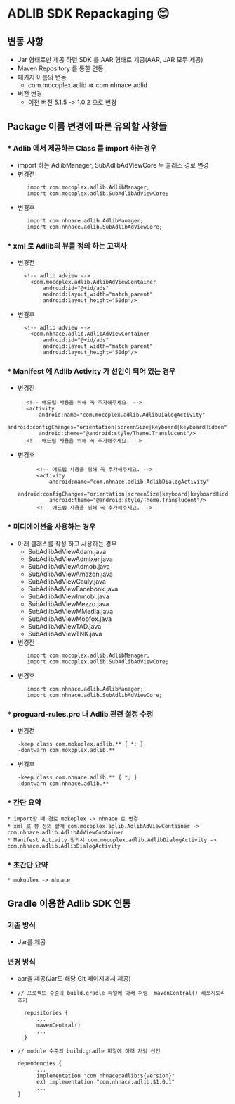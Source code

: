 # ADLIB SDK Repackaging 😊

## 변동 사항

- Jar 형태로만 제공 하던 SDK 를 AAR 형태로 제공(AAR, JAR 모두 제공)
- Maven Repository 를 통한 연동
- 패키지 이름의 변동
  - com.mocoplex.adlid => com.nhnace.adlid
- 버전 변경
  - 이전 버전 5.1.5 -> 1.0.2 으로 변경

## Package 이름 변경에 따른 유의할 사항들

### * Adlib 에서 제공하는 Class 를 import 하는경우

- import 하는 AdlibManager, SubAdlibAdViewCore 두 클래스 경로 변경
- 변경전
  ```
     import com.mocoplex.adlib.AdlibManager;
     import com.mocoplex.adlib.SubAdlibAdViewCore;
  ```
- 변경후
   ```
      import com.nhnace.adlib.AdlibManager;
      import com.nhnace.adlib.SubAdlibAdViewCore;
  ```
    
### * xml 로 Adlib의 뷰를 정의 하는 고객사
- 변경전
  ```
    <!-- adlib adview -->
      <com.mocoplex.adlib.AdlibAdViewContainer
          android:id="@+id/ads"
          android:layout_width="match_parent"
          android:layout_height="50dp"/>
  ```

- 변경후
  ```
    <!-- adlib adview -->
      <com.nhnace.adlib.AdlibAdViewContainer
          android:id="@+id/ads"
          android:layout_width="match_parent"
          android:layout_height="50dp"/>
  ```
  
### * Manifest 에 Adlib Activity 가 선언이 되어 있는 경우
  - 변경전
  ```
        <!-- 애드립 사용을 위해 꼭 추가해주세요. -->
        <activity
            android:name="com.mocoplex.adlib.AdlibDialogActivity"
            android:configChanges="orientation|screenSize|keyboard|keyboardHidden"
            android:theme="@android:style/Theme.Translucent"/>
        <!-- 애드립 사용을 위해 꼭 추가해주세요. -->
  ```

  - 변경후
    ```
          <!-- 애드립 사용을 위해 꼭 추가해주세요. -->
          <activity
              android:name="com.nhnace.adlib.AdlibDialogActivity"
              android:configChanges="orientation|screenSize|keyboard|keyboardHidden"
              android:theme="@android:style/Theme.Translucent"/>
          <!-- 애드립 사용을 위해 꼭 추가해주세요. -->
    ```

### * 미디에이션을 사용하는 경우
- 아래 클래스를 작성 하고 사용하는 경우
  - SubAdlibAdViewAdam.java
  - SubAdlibAdViewAdmixer.java
  - SubAdlibAdViewAdmob.java
  - SubAdlibAdViewAmazon.java
  - SubAdlibAdViewCauly.java
  - SubAdlibAdViewFacebook.java
  - SubAdlibAdViewInmobi.java
  - SubAdlibAdViewMezzo.java
  - SubAdlibAdViewMMedia.java
  - SubAdlibAdViewMobfox.java
  - SubAdlibAdViewTAD.java
  - SubAdlibAdViewTNK.java
- 변경전
  ```
     import com.mocoplex.adlib.AdlibManager;
     import com.mocoplex.adlib.SubAdlibAdViewCore;
  ```
- 변경후
   ```
      import com.nhnace.adlib.AdlibManager;
      import com.nhnace.adlib.SubAdlibAdViewCore;
  ```
### * proguard-rules.pro 내 Adlib 관련 설정 수정  
- 변경전
  ```
  -keep class com.mokoplex.adlib.** { *; }
  -dontwarn com.mokoplex.adlib.**
  ```
- 변경후
   ```
   -keep class com.nhnace.adlib.** { *; }
   -dontwarn com.nhnace.adlib.**
  ```

### * 간단 요약
```
* import할 때 경로 mokoplex -> nhnace 로 변경
* xml 로 뷰 정의 할때 com.mocoplex.adlib.AdlibAdViewContainer -> com.nhnace.adlib.AdlibAdViewContainer
* Manifest Activity 정의시 com.mocoplex.adlib.AdlibDialogActivity -> com.nhnace.adlib.AdlibDialogActivity 
```
### * 초간단 요약
```
* mokoplex -> nhnace
```

## Gradle 이용한 Adlib SDK 연동

### 기존 방식
- Jar를 제공

### 변경 방식
- aar을 제공(Jar도 해당 Git 페이지에서 제공)
- ```
  // 프로젝트 수준의 build.gradle 파일에 아래 처럼  mavenCentral() 레포지토리 추가

    repositories {
        ...
        mavenCentral()
        ...
    } 
  
- ```
  // module 수준의 build.gradle 파일에 아래 처럼 선언
  
  dependencies {
        ...
        implementation "com.nhnace:adlib:${version}"
        ex) implementation "com.nhnace:adlib:$1.0.1"
        ...
  }
  

